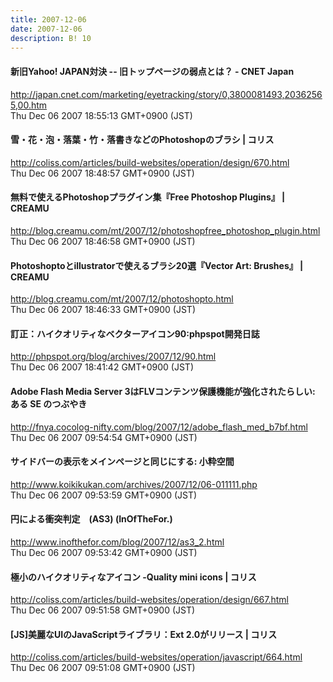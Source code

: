 ```yaml
---
title: 2007-12-06
date: 2007-12-06
description: B! 10
---
```


#### 新旧Yahoo! JAPAN対決 -- 旧トップページの弱点とは？ - CNET Japan
http://japan.cnet.com/marketing/eyetracking/story/0,3800081493,20362565,00.htm<br>
Thu Dec 06 2007 18:55:13 GMT+0900 (JST)<br>


####   雪・花・泡・落葉・竹・落書きなどのPhotoshopのブラシ | コリス
http://coliss.com/articles/build-websites/operation/design/670.html<br>
Thu Dec 06 2007 18:48:57 GMT+0900 (JST)<br>


#### 無料で使えるPhotoshopプラグイン集『Free Photoshop Plugins』 | CREAMU
http://blog.creamu.com/mt/2007/12/photoshopfree_photoshop_plugin.html<br>
Thu Dec 06 2007 18:46:58 GMT+0900 (JST)<br>


#### Photoshoptoとillustratorで使えるブラシ20選『Vector Art: Brushes』 | CREAMU
http://blog.creamu.com/mt/2007/12/photoshopto.html<br>
Thu Dec 06 2007 18:46:33 GMT+0900 (JST)<br>


#### 訂正：ハイクオリティなベクターアイコン90:phpspot開発日誌
http://phpspot.org/blog/archives/2007/12/90.html<br>
Thu Dec 06 2007 18:41:42 GMT+0900 (JST)<br>


#### Adobe Flash Media Server 3はFLVコンテンツ保護機能が強化されたらしい: ある SE のつぶやき
http://fnya.cocolog-nifty.com/blog/2007/12/adobe_flash_med_b7bf.html<br>
Thu Dec 06 2007 09:54:54 GMT+0900 (JST)<br>


#### サイドバーの表示をメインページと同じにする: 小粋空間
http://www.koikikukan.com/archives/2007/12/06-011111.php<br>
Thu Dec 06 2007 09:53:59 GMT+0900 (JST)<br>


#### 円による衝突判定　(AS3) (InOfTheFor.)
http://www.inofthefor.com/blog/2007/12/as3_2.html<br>
Thu Dec 06 2007 09:53:42 GMT+0900 (JST)<br>


####   極小のハイクオリティなアイコン -Quality mini icons | コリス
http://coliss.com/articles/build-websites/operation/design/667.html<br>
Thu Dec 06 2007 09:51:58 GMT+0900 (JST)<br>


####   [JS]美麗なUIのJavaScriptライブラリ：Ext 2.0がリリース | コリス
http://coliss.com/articles/build-websites/operation/javascript/664.html<br>
Thu Dec 06 2007 09:51:08 GMT+0900 (JST)<br>


